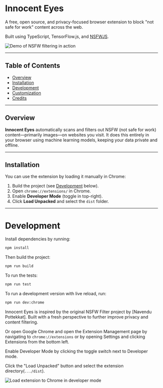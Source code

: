 # Innocent Eyes

A free, open source, and privacy-focused browser extension to block "not safe for work" content across the web.

Built using TypeScript, TensorFlow.js, and [NSFWJS](https://github.com/infinitered/nsfwjs).

![Demo of NSFW filtering in action](demo/images/demo.gif)

---

## Table of Contents

- [Overview](#overview)
- [Installation](#installation)
- [Development](#development)
- [Customization](#customization)
- [Credits](#credits)

---

## Overview

**Innocent Eyes** automatically scans and filters out NSFW (not safe for work) content—primarily images—on websites you visit. It does this entirely in your browser using machine learning models, keeping your data private and offline.

---

## Installation

You can use the extension by loading it manually in Chrome:

1. Build the project (see [Development](#development) below).  
2. Open `chrome://extensions/` in Chrome.  
3. Enable **Developer Mode** (toggle in top-right).  
4. Click **Load Unpacked** and select the `dist` folder.

---

# Development

Install dependencies by running:

```sh
npm install
```

Then build the project:

```sh
npm run build
```

To run the tests:

```sh
npm run test
```

To run a development version with live reload, run:

```sh
npm run dev:chrome
```
 Innocent Eyes is inspired by the original NSFW Filter project by [Navendu Pottekkat]. Built with a fresh perspective to further improve privacy and content filtering.

Or open Google Chrome and open the Extension Management page by navigating to ```chrome://extensions``` or by opening Settings and clicking Extensions from the bottom left.

Enable Developer Mode by clicking the toggle switch next to Developer mode.

Click the "Load Unpacked" button and select the extension directory(```.../dist```).

![Load extension to Chrome in developer mode](./demo/images/install-instructions.png)

